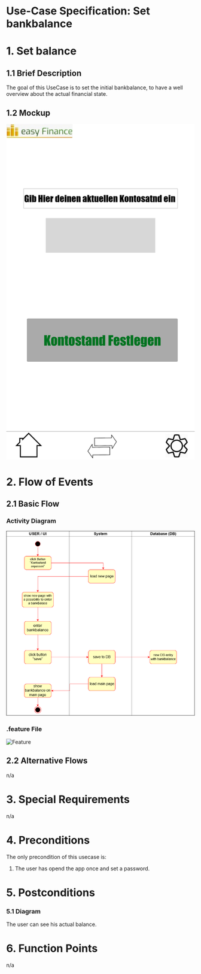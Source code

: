 # Use-Case Specification: Set bankbalance

# 1. Set balance

## 1.1 Brief Description

The goal of this UseCase is to set the initial bankbalance, to have a well overview about the actual financial state.

## 1.2 Mockup
![Mockup](./easyFinance-Kontostand.png)

# 2. Flow of Events

## 2.1 Basic Flow

### Activity Diagram
![Activity Diagram](./UseCaseBankbalance.png)

### .feature File
![Feature](../set_balnace.feature)


## 2.2 Alternative Flows
n/a

# 3. Special Requirements
n/a

# 4. Preconditions
The only precondition of this usecase is:

 1. The user has opend the app once and set a password.

# 5. Postconditions

### 5.1 Diagram
The user can see his actual balance.

# 6. Function Points
n/a
